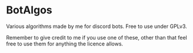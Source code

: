 # BotAlgos
Various algorithms made by me for discord bots. Free to use under GPLv3.

Remember to give credit to me if you use one of these, other than that feel free to use them for anything the licence allows.
